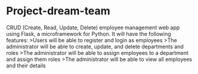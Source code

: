 # Project-dream-team
CRUD (Create, Read, Update, Delete) employee management web app using Flask, a microframework for Python.
It will have the following features:
    >Users will be able to register and login as employees
    >The administrator will be able to create, update, and delete departments and roles
    >The administrator will be able to assign employees to a department and assign them roles
    >The administrator will be able to view all employees and their details

